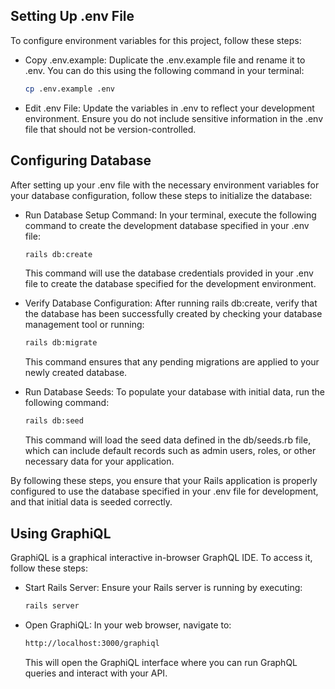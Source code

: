 
## Setting Up .env File
To configure environment variables for this project, follow these steps:

- Copy .env.example: Duplicate the .env.example file and rename it to .env. You can do this using the following command in your terminal:
  ```bash
  cp .env.example .env
  ```

- Edit .env File: Update the variables in .env to reflect your development environment. Ensure you do not include sensitive information in the .env file that should not be version-controlled.

## Configuring Database
After setting up your .env file with the necessary environment variables for your database configuration, follow these steps to initialize the database:

- Run Database Setup Command: In your terminal, execute the following command to create the development database specified in your .env file:

  ```bash
  rails db:create
  ```
  This command will use the database credentials provided in your .env file to create the database specified for the development environment.

- Verify Database Configuration: After running rails db:create, verify that the database has been successfully created by checking your database management tool or running:

  ```bash
  rails db:migrate
  ```

  This command ensures that any pending migrations are applied to your newly created database.

- Run Database Seeds: To populate your database with initial data, run the following command:

  ```bash
  rails db:seed
  ```

  This command will load the seed data defined in the db/seeds.rb file, which can include default records such as admin users, roles, or other necessary data for your application.

By following these steps, you ensure that your Rails application is properly configured to use the database specified in your .env file for development, and that initial data is seeded correctly.

## Using GraphiQL
GraphiQL is a graphical interactive in-browser GraphQL IDE. To access it, follow these steps:

- Start Rails Server: Ensure your Rails server is running by executing:
  ```bash
  rails server
  ```

- Open GraphiQL: In your web browser, navigate to:
  ```bash
  http://localhost:3000/graphiql
  ```
  This will open the GraphiQL interface where you can run GraphQL queries and interact with your API.